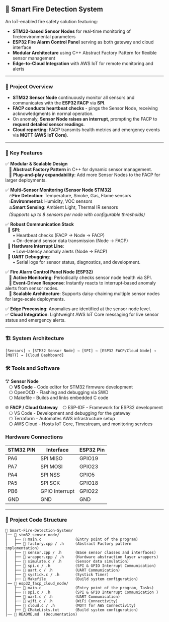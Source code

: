## 🚨 Smart Fire Detection System
An IoT-enabled fire safety solution featuring:
- **STM32-based Sensor Nodes** for real-time monitoring of fire/environmental parameters
- **ESP32 Fire Alarm Control Panel** serving as both gateway and cloud interface
- **Modular Architecture** using C++ Abstract Factory Pattern for flexible sensor management
- **Edge-to-Cloud Integration** with AWS IoT for remote monitoring and alerts
---
### 📌 Project Overview
- **STM32 Sensor Node** continuously monitor all sensors and communicates with the **ESP32 FACP** via **SPI**.
- **FACP conducts heartbeat checks** - pings the Sensor Node, receiving acknowledgments in normal operation.
- On anomaly, **Sensor Node raises an interrupt**, prompting the FACP to **request detailed sensor readings**.
- **Cloud reporting**: FACP transmits health metrics and emergency events via **MQTT (AWS IoT Core)**.
---
### 🔧 Key Features
✅ **Modular & Scalable Design**  
&nbsp;&nbsp;&nbsp;🔹 **Abstract Factory Pattern** in C++ for dynamic sensor management.  
&nbsp;&nbsp;&nbsp;🔹 **Plug-and-play expandability**: Add more Sensor Nodes to the FACP for larger deployments.  

✅ **Multi-Sensor Monitoring (Sensor Node STM32)**   
&nbsp;&nbsp;&nbsp;🔥**Fire Detection**: Temperature, Smoke, Gas, Flame sensors    
&nbsp;&nbsp;&nbsp;💧**Environmental**: Humidity, VOC sensors  
&nbsp;&nbsp;&nbsp;♨️**Smart Sensing**: Ambient Light, Thermal IR sensors    
&nbsp;&nbsp;&nbsp;*(Supports up to 8 sensors per node with configurable thresholds)*  

✅ **Robust Communication Stack**  
&nbsp;&nbsp;🔹 **SPI**:  
&nbsp;&nbsp;&nbsp;&nbsp;&nbsp;&nbsp;• Heartbeat checks (FACP → Node → FACP)  
&nbsp;&nbsp;&nbsp;&nbsp;&nbsp;&nbsp;• On-demand sensor data transmission (Node → FACP)     
&nbsp;&nbsp;🔹 **Hardware Interrupt Line**:  
&nbsp;&nbsp;&nbsp;&nbsp;&nbsp;&nbsp;• Low-latency anomaly alerts (Node → FACP)  
&nbsp;&nbsp;🔹 **UART Debugging**:  
&nbsp;&nbsp;&nbsp;&nbsp;&nbsp;&nbsp;• Serial logs for sensor status, diagnostics, and development. 

✅ **Fire Alarm Control Panel Node (ESP32)**  
&nbsp;&nbsp;&nbsp;🔹 **Active Monitoring**: Periodically checks sensor node health via SPI.  
&nbsp;&nbsp;&nbsp;🔹 **Event-Driven Response**: Instantly reacts to interrupt-based anomaly alerts from sensor nodes.  
&nbsp;&nbsp;&nbsp;🔹 **Scalable Architecture**: Supports daisy-chaining multiple sensor nodes for large-scale deployments.  

✅ **Edge Processing**: Anomalies are identified at the sensor node level.   
✅ **Cloud Integration**: Lightweight AWS IoT Core messaging for live sensor status and emergency alerts.  

---
### 🏗 System Architecture
```
[Sensors] → [STM32 Sensor Node] → [SPI] → [ESP32 FACP/Cloud Node] → [MQTT] → [Cloud Dashboard]
```
### 🛠️ Tools and Software
𐂷 **Sensor Node**  
&nbsp;&nbsp;&nbsp;⎔ **VS Code** - Code editor for STM32 firmware development       
&nbsp;&nbsp;&nbsp;⎔ OpenOCD - Flashing and debugging via SWD     
&nbsp;&nbsp;&nbsp;⎔ Makefile - Builds and links embedded C code  

🌐 **FACP / Cloud Gateway**
&nbsp;&nbsp;&nbsp;⎔ ESP-IDF - Framework for ESP32 development   
&nbsp;&nbsp;&nbsp;⎔ VS Code - Development and debugging for the gateway   
&nbsp;&nbsp;&nbsp;⎔ Terraform - Automates AWS infrastructure setup    
&nbsp;&nbsp;&nbsp;⎔ AWS Cloud - Hosts IoT Core, Timestream, and monitoring services  

### **Hardware Connections**
| **STM32 PIN** | **Interface**  | **ESP32 Pin** |
|---------------|----------------|---------------|
|     PA6       |     SPI MISO   |    GPIO19     |
|     PA7       |     SPI MOSI   |    GPIO23     |
|     PA4       |     SPI NSS    |    GPIO5      |
|     PA5       |     SPI SCK    |    GPIO18     |
|     PB6       | GPIO Interrupt |    GPIO22     |
|     GND       |      GND       |     GND       |

---
### 📂 Project Code Structure
```
📁 Smart-Fire-Detection-System/
│── 📁 stm32_sensor_node/
│   ├── 📄 main.c               (Entry point of the program)
│   ├── 📄 factory.cpp / .h     (Abstract Factory pattern implementation)
│   ├── 📄 sensor.cpp / .h      (Base sensor classes and interfaces)
│   ├── 📄 wrapper.cpp / .h     (Hardware abstraction layer wrappers)
│   ├── 📄 simulate.c / .h      (Sensor data simulation)
│   ├── 📄 spi.c / .h           (SPI & GPIO Interrupt Communication)
│   ├── 📄 uart.c / .h          (UART Communication)
│   ├── 📄 systick.c / .h       (Systick Timer)
│   ├── 📄 Makefile             (Build system configuration)
│── 📁 esp32_facp_cloud_node/
│   ├── 📄 main.c               (Entry point of the program, Tasks)
│   ├── 📄 spi.c / .h           (SPI & GPIO Interrupt Communication )
│   ├── 📄 uart.c / .h          (UART Communication)
│   ├── 📄 wifi.c / .h          (WiFi Connectivity)
│   ├── 📄 cloud.c / .h         (MQTT for AWS Connectivity)
│   ├── 📄 CMakeLists.txt       (Build system configuration)
│── 📄 README.md  (Documentation)
```









